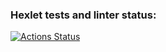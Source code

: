 ### Hexlet tests and linter status:
[![Actions Status](https://github.com/DmitriyK/layout-designer-project-lvl2/workflows/hexlet-check/badge.svg)](https://github.com/DmitriyK/layout-designer-project-lvl2/actions)